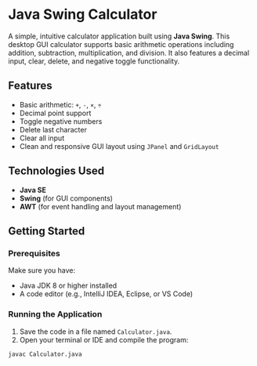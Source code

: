 # Java Swing Calculator

A simple, intuitive calculator application built using **Java Swing**. This desktop GUI calculator supports basic arithmetic operations including addition, subtraction, multiplication, and division. It also features a decimal input, clear, delete, and negative toggle functionality.

## Features

- Basic arithmetic: `+`, `-`, `×`, `÷`
- Decimal point support
- Toggle negative numbers
- Delete last character
- Clear all input
- Clean and responsive GUI layout using `JPanel` and `GridLayout`

## Technologies Used

- **Java SE**
- **Swing** (for GUI components)
- **AWT** (for event handling and layout management)

## Getting Started

### Prerequisites

Make sure you have:

- Java JDK 8 or higher installed
- A code editor (e.g., IntelliJ IDEA, Eclipse, or VS Code)

### Running the Application

1. Save the code in a file named `Calculator.java`.
2. Open your terminal or IDE and compile the program:

```bash
javac Calculator.java
